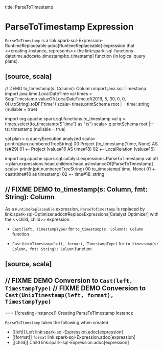title: ParseToTimestamp

# ParseToTimestamp Expression

`ParseToTimestamp` is a link:spark-sql-Expression-RuntimeReplaceable.adoc[RuntimeReplaceable] expression that <<creating-instance, represents>> the link:spark-sql-functions-datetime.adoc#to_timestamp[to_timestamp] function (in logical query plans).

[source, scala]
----
// DEMO to_timestamp(s: Column): Column
import java.sql.Timestamp
import java.time.LocalDateTime
val times = Seq(Timestamp.valueOf(LocalDateTime.of(2018, 5, 30, 0, 0, 0)).toString).toDF("time")
scala> times.printSchema
root
 |-- time: string (nullable = true)

import org.apache.spark.sql.functions.to_timestamp
val q = times.select(to_timestamp($"time") as "ts")
scala> q.printSchema
root
 |-- ts: timestamp (nullable = true)

val plan = q.queryExecution.analyzed
scala> println(plan.numberedTreeString)
00 Project [to_timestamp('time, None) AS ts#29]
01 +- Project [value#16 AS time#18]
02    +- LocalRelation [value#16]

import org.apache.spark.sql.catalyst.expressions.ParseToTimestamp
val ptt = plan.expressions.head.children.head.asInstanceOf[ParseToTimestamp]
scala> println(ptt.numberedTreeString)
00 to_timestamp('time, None)
01 +- cast(time#18 as timestamp)
02    +- time#18: string

// FIXME DEMO to_timestamp(s: Column, fmt: String): Column
----

As a `RuntimeReplaceable` expression, `ParseToTimestamp` is replaced by link:spark-sql-Optimizer.adoc#ReplaceExpressions[Catalyst Optimizer] with the <<child, child>> expression:

* `Cast(left, TimestampType)` for `to_timestamp(s: Column): Column` function

* `Cast(UnixTimestamp(left, format), TimestampType)` for `to_timestamp(s: Column, fmt: String): Column` function

[source, scala]
----
// FIXME DEMO Conversion to `Cast(left, TimestampType)`
// FIXME DEMO Conversion to `Cast(UnixTimestamp(left, format), TimestampType)`
----

=== [[creating-instance]] Creating ParseToTimestamp Instance

`ParseToTimestamp` takes the following when created:

* [[left]] Left link:spark-sql-Expression.adoc[expression]
* [[format]] `format` link:spark-sql-Expression.adoc[expression]
* [[child]] Child link:spark-sql-Expression.adoc[expression]
